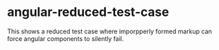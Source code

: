 # angular-reduced-test-case

This shows a reduced test case where imporpperly formed markup can force angular components to silently fail.
